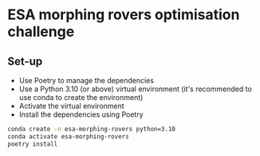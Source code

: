 # ESA morphing rovers optimisation challenge

## Set-up

* Use Poetry to manage the dependencies 
* Use a Python 3.10 (or above) virtual environment (it's recommended to use conda to create the environment)
* Activate the virtual environment
* Install the dependencies using Poetry


```bash
conda create -n esa-morphing-rovers python=3.10
conda activate esa-morphing-rovers
poetry install
```
